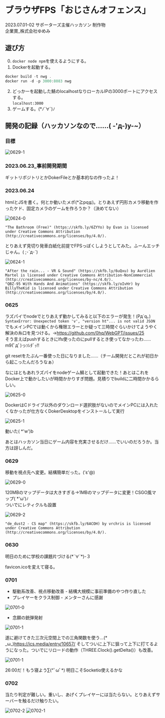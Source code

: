 # ブラウザFPS「おじさんオフェンス」

2023.07.01-02 サポーターズ主催ハッカソン 制作物  
企業賞_株式会社ゆめみ

## 遊び方

0. `docker node npm`を使えるようにする。
1. Dockerを起動する。

```powershell
docker build -t nwg .
docker run -d -p 3000:8083 nwg
```

2. どっかーを起動した鯖のlocalhostなりローカルIPの3000ポートにアクセスする。  
  `localhost:3000`
1. ゲームする。(*ﾉ´∀`)ﾉ

## 開発の記録（ハッカソンなので……( -'д-)y-~）

### 目標

![0629-1](活動記録！/0629-1.png)

### 2023.06.23_事前開発期間

ギットリポジトリとかDokerFileとか基本的なの作ったよ！

### 2023.06.24

htmlとJSを書く。何とか動いたメポ(*≧pq≦)。とりあえず円形カメラ移動を作ったケド、固定カメラのゲームを作ろうか？（決めてない）

![0624-0](活動記録！/0624-0.gif)

`"The Bathroom (Free)" (https://skfb.ly/6ZYYo) by Evan is licensed under Creative Commons Attribution (http://creativecommons.org/licenses/by/4.0/).`

とりあえず見切り発車白紙化前提でFPSっぽくしようとしてみた。ふーんエッチじゃん。( ;･`д･´)

![0624-1](活動記録！/0624-1.gif)

`"After the rain... - VR & Sound" (https://skfb.ly/6uQxu) by Aurélien Martel is licensed under Creative Commons Attribution-NonCommercial (http://creativecommons.org/licenses/by-nc/4.0/).`  
`"QBZ-95 With Hands And Animations" (https://skfb.ly/oIvHr) by BillyTheKid is licensed under Creative Commons Attribution (http://creativecommons.org/licenses/by/4.0/).`

### 0625

ラズパイでnodeでとりあえず動かしてみると以下のエラーが発生！(Pд\`q｡)  
`SyntaxError: Unexpected token 'v', "version ht"... is not valid JSON`  
でもメインPCでは動くから権限エラーとか疑って三時間ぐらいかけてようやく解決の糸口を見つける。→<https://github.com/0hq/WebGPT/issues/25>  
そう言えばpushするときにlfs使ったのにpullするとき使ってなかったわ……m9(ﾟдﾟ)っｿﾚﾀﾞｯ!!

git resetをたぶん一番使った日になりました……（チーム開発だとこれが初日から起こったんだろうなぁ）

なにはともあれラズパイをnodeゲーム鯖として起動できた！あとはこれをDocker上で動かしたいが時間かかりすぎ問題。見積りでbuildに二時間かかるらしい。

![0625-0](活動記録！/0625-0.png)

DockerはCドライブ以外のダウンロード選択肢がないのでメインPCには入れたくなかったが仕方なくDokerDesktopをインストールして実行

![0625-1](活動記録！/0625-1.png)

動いた( *'w')b

あとはハッカソン当日にゲーム内容を充実させるだけ……でいいのだろうか。当方は訝しんだ。

### 0629

移動を視点先へ変更。結構簡単だった。('ε'@)

![0629-0](活動記録！/0629-0.gif)

120MBのマップデータは大きすぎる→1MBのマップデータに変更！CSGO風マップ( *'ω')ﾉ  
ついでにレティクルも設置

![0629-2](活動記録！/0629-2.png)

`"de_dust2 - CS map" (https://skfb.ly/6ACOH) by vrchris is licensed under Creative Commons Attribution (http://creativecommons.org/licenses/by/4.0/).`

### 0630

明日のために学校の課題片づける(\*´∀`\*)-３

favicon.icoを変えて寝る。

### 0701

- 駆動系改善、視点移動改善 - 結構大規模に事前準備のやつ作り直した
- プレイヤーをクラス制御 - メンターさんに感謝

![0701-0](活動記録！/0701-0.png)

- 念願の銃弾発射

![0701-1](活動記録！/0701-1.gif)

遂に避けてきた三次元空間上での三角関数を使う…\(\* \_ω\_\)<https://ics.media/entry/10657/>
そしてついに上下に狙って上下に打てるようになった。ついでにリロードの動作（THREE.Clock().getDelta()）も改善。

![0701-1](活動記録！/0701-2.gif)

26:00だ！もう寝よう∑(\*ﾟωﾟ\*)
明日こそSocketio使えるかな

### 0702

当たり判定が難しい。重いし、あげくプレイヤーには当たらない。とりあえずサーバーを触るだけ触りたい。

![0702-2](活動記録！/0702-0.gif)
![0702-1](活動記録！/0702-1.gif)
